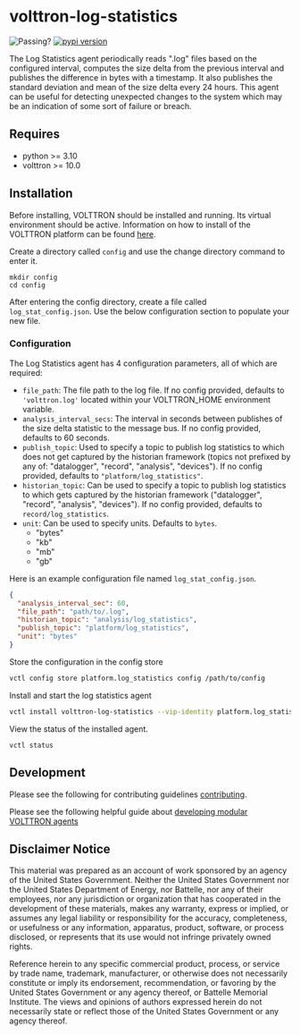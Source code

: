 # volttron-log-statistics

![Passing?](https://github.com/eclipse-volttron/volttron-log-statistics/actions/workflows/run-tests.yml/badge.svg)
[![pypi version](https://img.shields.io/pypi/v/volttron-log-statistics.svg)](https://pypi.org/project/volttron-log-statistics/)

The Log Statistics agent periodically reads ".log" files based on the configured interval, computes the size delta from the previous interval and publishes the difference in bytes with a timestamp.  It also publishes the standard deviation and mean of the size delta every 24 hours.  This agent can be useful for detecting unexpected changes to the system which may be an indication of some sort of failure or breach.

## Requires

* python >= 3.10
* volttron >= 10.0

## Installation

Before installing, VOLTTRON should be installed and running.  Its virtual environment should be active.
Information on how to install of the VOLTTRON platform can be found
[here](https://github.com/eclipse-volttron/volttron-core).

Create a directory called `config` and use the change directory command to enter it.

```shell
mkdir config
cd config
```

After entering the config directory, create a file called `log_stat_config.json`. Use the below configuration section to populate your new file.

### Configuration

The Log Statistics agent has 4 configuration parameters, all of which are required:

- `file_path`:  The file path to the log file. If no config provided, defaults to `'volttron.log'` located within your VOLTTRON_HOME environment variable.
- `analysis_interval_secs`: The interval in seconds between publishes of the size delta statistic to the message bus. If no config provided, defaults to 60 seconds.
- `publish_topic`: Used to specify a topic to publish log statistics to which does not get captured by the
  historian framework (topics not prefixed by any of: "datalogger", "record", "analysis", "devices"). If no config provided, defaults to `"platform/log_statistics"`.
- `historian_topic`:  Can be used to specify a topic to publish log statistics to which gets captured by the
  historian framework ("datalogger", "record", "analysis", "devices"). If no config provided, defaults to `record/log_statistics`.
- `unit`:  Can be used to specify units. Defaults to `bytes`.
  - "bytes"
  - "kb"
  - "mb"
  - "gb"

Here is an example configuration file named `log_stat_config.json`.
```json
{
  "analysis_interval_sec": 60,
  "file_path": "path/to/.log",
  "historian_topic": "analysis/log_statistics",
  "publish_topic": "platform/log_statistics",
  "unit": "bytes"
}
```
Store the configuration in the config store
```bash
vctl config store platform.log_statistics config /path/to/config
```

Install and start the log statistics agent

```bash
vctl install volttron-log-statistics --vip-identity platform.log_statistics --start
```

View the status of the installed agent.

```shell
vctl status
```

## Development

Please see the following for contributing guidelines [contributing](https://github.com/eclipse-volttron/volttron-core/blob/develop/CONTRIBUTING.md).

Please see the following helpful guide about [developing modular VOLTTRON agents](https://github.com/eclipse-volttron/volttron-core/blob/develop/DEVELOPING_ON_MODULAR.md)

## Disclaimer Notice

This material was prepared as an account of work sponsored by an agency of the
United States Government.  Neither the United States Government nor the United
States Department of Energy, nor Battelle, nor any of their employees, nor any
jurisdiction or organization that has cooperated in the development of these
materials, makes any warranty, express or implied, or assumes any legal
liability or responsibility for the accuracy, completeness, or usefulness or any
information, apparatus, product, software, or process disclosed, or represents
that its use would not infringe privately owned rights.

Reference herein to any specific commercial product, process, or service by
trade name, trademark, manufacturer, or otherwise does not necessarily
constitute or imply its endorsement, recommendation, or favoring by the United
States Government or any agency thereof, or Battelle Memorial Institute. The
views and opinions of authors expressed herein do not necessarily state or
reflect those of the United States Government or any agency thereof.
